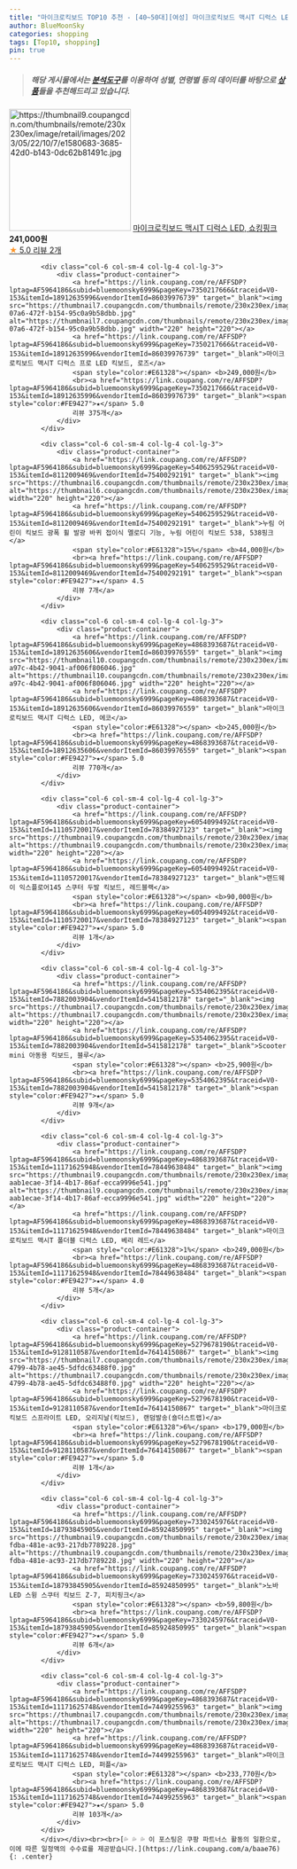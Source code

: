 ```yaml
---
title: "마이크로킥보드 TOP10 추천 - [40~50대][여성] 마이크로킥보드 맥시T 디럭스 LED, 쇼킹핑크"
author: BlueMoonSky
categories: shopping
tags: [Top10, shopping]
pin: true
---
```


> ##### 해당 게시물에서는 [**분석도구**](https://itemscout.io/)를 이용하여 **성별**, **연령별** 등의 데이터를 바탕으로 [**상품**](https://link.coupang.com/a/baae76)들을 추천해드리고 있습니다.
<div class="container"><div class="row">
            <div class="col-6 col-sm-4 col-lg-4 col-lg-3">
                <div class="product-container">
                    <a href="https://link.coupang.com/re/AFFSDP?lptag=AF5964186&subid=bluemoonsky6999&pageKey=4868393687&traceid=V0-153&itemId=18912635604&vendorItemId=86039976541" target="_blank"><img src="https://thumbnail9.coupangcdn.com/thumbnails/remote/230x230ex/image/retail/images/2023/05/22/10/7/e1580683-3685-42d0-b143-0dc62b81491c.jpg" alt="https://thumbnail9.coupangcdn.com/thumbnails/remote/230x230ex/image/retail/images/2023/05/22/10/7/e1580683-3685-42d0-b143-0dc62b81491c.jpg" width="220" height="220"></a>
                    <a href="https://link.coupang.com/re/AFFSDP?lptag=AF5964186&subid=bluemoonsky6999&pageKey=4868393687&traceid=V0-153&itemId=18912635604&vendorItemId=86039976541" target="_blank">마이크로킥보드 맥시T 디럭스 LED, 쇼킹핑크</a>
                    <span style="color:#E61328"></span> <b>241,000원</b>
                    <br><a href="https://link.coupang.com/re/AFFSDP?lptag=AF5964186&subid=bluemoonsky6999&pageKey=4868393687&traceid=V0-153&itemId=18912635604&vendorItemId=86039976541" target="_blank"><span style="color:#FE9427">★</span> 5.0
                    리뷰 2개</a>
                </div>
            </div>
            
            <div class="col-6 col-sm-4 col-lg-4 col-lg-3">
                <div class="product-container">
                    <a href="https://link.coupang.com/re/AFFSDP?lptag=AF5964186&subid=bluemoonsky6999&pageKey=7350217666&traceid=V0-153&itemId=18912635996&vendorItemId=86039976739" target="_blank"><img src="https://thumbnail7.coupangcdn.com/thumbnails/remote/230x230ex/image/retail/images/2023/05/22/10/4/abfdf487-07a6-472f-b154-95c0a9b58dbb.jpg" alt="https://thumbnail7.coupangcdn.com/thumbnails/remote/230x230ex/image/retail/images/2023/05/22/10/4/abfdf487-07a6-472f-b154-95c0a9b58dbb.jpg" width="220" height="220"></a>
                    <a href="https://link.coupang.com/re/AFFSDP?lptag=AF5964186&subid=bluemoonsky6999&pageKey=7350217666&traceid=V0-153&itemId=18912635996&vendorItemId=86039976739" target="_blank">마이크로킥보드 맥시T 디럭스 프로 LED 킥보드, 로즈</a>
                    <span style="color:#E61328"></span> <b>249,000원</b>
                    <br><a href="https://link.coupang.com/re/AFFSDP?lptag=AF5964186&subid=bluemoonsky6999&pageKey=7350217666&traceid=V0-153&itemId=18912635996&vendorItemId=86039976739" target="_blank"><span style="color:#FE9427">★</span> 5.0
                    리뷰 375개</a>
                </div>
            </div>
            
            <div class="col-6 col-sm-4 col-lg-4 col-lg-3">
                <div class="product-container">
                    <a href="https://link.coupang.com/re/AFFSDP?lptag=AF5964186&subid=bluemoonsky6999&pageKey=5406259529&traceid=V0-153&itemId=8112009469&vendorItemId=75400292191" target="_blank"><img src="https://thumbnail6.coupangcdn.com/thumbnails/remote/230x230ex/image/vendor_inventory/6e5a/003a96c2ce582858728a7d7611e8f606b1d3b1152b9a6008348bf93890b3.jpg" alt="https://thumbnail6.coupangcdn.com/thumbnails/remote/230x230ex/image/vendor_inventory/6e5a/003a96c2ce582858728a7d7611e8f606b1d3b1152b9a6008348bf93890b3.jpg" width="220" height="220"></a>
                    <a href="https://link.coupang.com/re/AFFSDP?lptag=AF5964186&subid=bluemoonsky6999&pageKey=5406259529&traceid=V0-153&itemId=8112009469&vendorItemId=75400292191" target="_blank">누림 어린이 킥보드 광폭 휠 발광 바퀴 접이식 멜로디 기능, 누림 어린이 킥보드 538, 538핑크</a>
                    <span style="color:#E61328">15%</span> <b>44,000원</b>
                    <br><a href="https://link.coupang.com/re/AFFSDP?lptag=AF5964186&subid=bluemoonsky6999&pageKey=5406259529&traceid=V0-153&itemId=8112009469&vendorItemId=75400292191" target="_blank"><span style="color:#FE9427">★</span> 4.5
                    리뷰 7개</a>
                </div>
            </div>
            
            <div class="col-6 col-sm-4 col-lg-4 col-lg-3">
                <div class="product-container">
                    <a href="https://link.coupang.com/re/AFFSDP?lptag=AF5964186&subid=bluemoonsky6999&pageKey=4868393687&traceid=V0-153&itemId=18912635606&vendorItemId=86039976559" target="_blank"><img src="https://thumbnail10.coupangcdn.com/thumbnails/remote/230x230ex/image/retail/images/2023/05/22/10/3/a08e6ba4-a97c-4b42-9041-af006f806046.jpg" alt="https://thumbnail10.coupangcdn.com/thumbnails/remote/230x230ex/image/retail/images/2023/05/22/10/3/a08e6ba4-a97c-4b42-9041-af006f806046.jpg" width="220" height="220"></a>
                    <a href="https://link.coupang.com/re/AFFSDP?lptag=AF5964186&subid=bluemoonsky6999&pageKey=4868393687&traceid=V0-153&itemId=18912635606&vendorItemId=86039976559" target="_blank">마이크로킥보드 맥시T 디럭스 LED, 에코</a>
                    <span style="color:#E61328"></span> <b>245,000원</b>
                    <br><a href="https://link.coupang.com/re/AFFSDP?lptag=AF5964186&subid=bluemoonsky6999&pageKey=4868393687&traceid=V0-153&itemId=18912635606&vendorItemId=86039976559" target="_blank"><span style="color:#FE9427">★</span> 5.0
                    리뷰 770개</a>
                </div>
            </div>
            
            <div class="col-6 col-sm-4 col-lg-4 col-lg-3">
                <div class="product-container">
                    <a href="https://link.coupang.com/re/AFFSDP?lptag=AF5964186&subid=bluemoonsky6999&pageKey=6054099492&traceid=V0-153&itemId=11105720017&vendorItemId=78384927123" target="_blank"><img src="https://thumbnail9.coupangcdn.com/thumbnails/remote/230x230ex/image/vendor_inventory/7db3/144388f4838df6229647366c56a7f2ffa21da7387a5dfcc5d998d338d4da.jpg" alt="https://thumbnail9.coupangcdn.com/thumbnails/remote/230x230ex/image/vendor_inventory/7db3/144388f4838df6229647366c56a7f2ffa21da7387a5dfcc5d998d338d4da.jpg" width="220" height="220"></a>
                    <a href="https://link.coupang.com/re/AFFSDP?lptag=AF5964186&subid=bluemoonsky6999&pageKey=6054099492&traceid=V0-153&itemId=11105720017&vendorItemId=78384927123" target="_blank">랜드웨이 익스플로어145 스쿠터 두발 킥보드, 레드블랙</a>
                    <span style="color:#E61328"></span> <b>90,000원</b>
                    <br><a href="https://link.coupang.com/re/AFFSDP?lptag=AF5964186&subid=bluemoonsky6999&pageKey=6054099492&traceid=V0-153&itemId=11105720017&vendorItemId=78384927123" target="_blank"><span style="color:#FE9427">★</span> 5.0
                    리뷰 1개</a>
                </div>
            </div>
            
            <div class="col-6 col-sm-4 col-lg-4 col-lg-3">
                <div class="product-container">
                    <a href="https://link.coupang.com/re/AFFSDP?lptag=AF5964186&subid=bluemoonsky6999&pageKey=5354062395&traceid=V0-153&itemId=7882003904&vendorItemId=5415812178" target="_blank"><img src="https://thumbnail7.coupangcdn.com/thumbnails/remote/230x230ex/image/vendor_inventory/57fc/c58bc229664a2e43ea7411d296631922bd4fc6ae32be9f1b4da5ece8e12e.jpg" alt="https://thumbnail7.coupangcdn.com/thumbnails/remote/230x230ex/image/vendor_inventory/57fc/c58bc229664a2e43ea7411d296631922bd4fc6ae32be9f1b4da5ece8e12e.jpg" width="220" height="220"></a>
                    <a href="https://link.coupang.com/re/AFFSDP?lptag=AF5964186&subid=bluemoonsky6999&pageKey=5354062395&traceid=V0-153&itemId=7882003904&vendorItemId=5415812178" target="_blank">Scooter mini 아동용 킥보드, 블루</a>
                    <span style="color:#E61328"></span> <b>25,900원</b>
                    <br><a href="https://link.coupang.com/re/AFFSDP?lptag=AF5964186&subid=bluemoonsky6999&pageKey=5354062395&traceid=V0-153&itemId=7882003904&vendorItemId=5415812178" target="_blank"><span style="color:#FE9427">★</span> 5.0
                    리뷰 9개</a>
                </div>
            </div>
            
            <div class="col-6 col-sm-4 col-lg-4 col-lg-3">
                <div class="product-container">
                    <a href="https://link.coupang.com/re/AFFSDP?lptag=AF5964186&subid=bluemoonsky6999&pageKey=4868393687&traceid=V0-153&itemId=11171625948&vendorItemId=78449638484" target="_blank"><img src="https://thumbnail9.coupangcdn.com/thumbnails/remote/230x230ex/image/retail/images/7460468950540281-aab1ecae-3f14-4b17-86af-ecca9996e541.jpg" alt="https://thumbnail9.coupangcdn.com/thumbnails/remote/230x230ex/image/retail/images/7460468950540281-aab1ecae-3f14-4b17-86af-ecca9996e541.jpg" width="220" height="220"></a>
                    <a href="https://link.coupang.com/re/AFFSDP?lptag=AF5964186&subid=bluemoonsky6999&pageKey=4868393687&traceid=V0-153&itemId=11171625948&vendorItemId=78449638484" target="_blank">마이크로킥보드 맥시T 폴더블 디럭스 LED, 베리 레드</a>
                    <span style="color:#E61328">1%</span> <b>249,000원</b>
                    <br><a href="https://link.coupang.com/re/AFFSDP?lptag=AF5964186&subid=bluemoonsky6999&pageKey=4868393687&traceid=V0-153&itemId=11171625948&vendorItemId=78449638484" target="_blank"><span style="color:#FE9427">★</span> 4.0
                    리뷰 5개</a>
                </div>
            </div>
            
            <div class="col-6 col-sm-4 col-lg-4 col-lg-3">
                <div class="product-container">
                    <a href="https://link.coupang.com/re/AFFSDP?lptag=AF5964186&subid=bluemoonsky6999&pageKey=5279678190&traceid=V0-153&itemId=9128110587&vendorItemId=76414150867" target="_blank"><img src="https://thumbnail7.coupangcdn.com/thumbnails/remote/230x230ex/image/retail/images/2021/06/04/12/3/b752f08c-4799-4b78-ae45-5dfdc63488f0.jpg" alt="https://thumbnail7.coupangcdn.com/thumbnails/remote/230x230ex/image/retail/images/2021/06/04/12/3/b752f08c-4799-4b78-ae45-5dfdc63488f0.jpg" width="220" height="220"></a>
                    <a href="https://link.coupang.com/re/AFFSDP?lptag=AF5964186&subid=bluemoonsky6999&pageKey=5279678190&traceid=V0-153&itemId=9128110587&vendorItemId=76414150867" target="_blank">마이크로킥보드 스프라이트 LED, 오리지날(킥보드), 랜덤발송(숄더스트랩)</a>
                    <span style="color:#E61328">6%</span> <b>179,000원</b>
                    <br><a href="https://link.coupang.com/re/AFFSDP?lptag=AF5964186&subid=bluemoonsky6999&pageKey=5279678190&traceid=V0-153&itemId=9128110587&vendorItemId=76414150867" target="_blank"><span style="color:#FE9427">★</span> 5.0
                    리뷰 1개</a>
                </div>
            </div>
            
            <div class="col-6 col-sm-4 col-lg-4 col-lg-3">
                <div class="product-container">
                    <a href="https://link.coupang.com/re/AFFSDP?lptag=AF5964186&subid=bluemoonsky6999&pageKey=7330245976&traceid=V0-153&itemId=18793845905&vendorItemId=85924850995" target="_blank"><img src="https://thumbnail9.coupangcdn.com/thumbnails/remote/230x230ex/image/retail/images/2023/05/10/11/4/0784b8b8-fdba-481e-ac93-217db7789228.jpg" alt="https://thumbnail9.coupangcdn.com/thumbnails/remote/230x230ex/image/retail/images/2023/05/10/11/4/0784b8b8-fdba-481e-ac93-217db7789228.jpg" width="220" height="220"></a>
                    <a href="https://link.coupang.com/re/AFFSDP?lptag=AF5964186&subid=bluemoonsky6999&pageKey=7330245976&traceid=V0-153&itemId=18793845905&vendorItemId=85924850995" target="_blank">노바 LED 스윙 스쿠터 킥보드 Z-7, 피치핑크</a>
                    <span style="color:#E61328"></span> <b>59,800원</b>
                    <br><a href="https://link.coupang.com/re/AFFSDP?lptag=AF5964186&subid=bluemoonsky6999&pageKey=7330245976&traceid=V0-153&itemId=18793845905&vendorItemId=85924850995" target="_blank"><span style="color:#FE9427">★</span> 5.0
                    리뷰 6개</a>
                </div>
            </div>
            
            <div class="col-6 col-sm-4 col-lg-4 col-lg-3">
                <div class="product-container">
                    <a href="https://link.coupang.com/re/AFFSDP?lptag=AF5964186&subid=bluemoonsky6999&pageKey=4868393687&traceid=V0-153&itemId=11171625748&vendorItemId=74499255963" target="_blank"><img src="https://thumbnail7.coupangcdn.com/thumbnails/remote/230x230ex/image/vendor_inventory/a4d6/9256a0ceb3eee57580bec4be866597d5d6ecd841a9d8dd62fde08c236e48.jpg" alt="https://thumbnail7.coupangcdn.com/thumbnails/remote/230x230ex/image/vendor_inventory/a4d6/9256a0ceb3eee57580bec4be866597d5d6ecd841a9d8dd62fde08c236e48.jpg" width="220" height="220"></a>
                    <a href="https://link.coupang.com/re/AFFSDP?lptag=AF5964186&subid=bluemoonsky6999&pageKey=4868393687&traceid=V0-153&itemId=11171625748&vendorItemId=74499255963" target="_blank">마이크로킥보드 맥시T 디럭스 LED, 퍼플</a>
                    <span style="color:#E61328"></span> <b>233,770원</b>
                    <br><a href="https://link.coupang.com/re/AFFSDP?lptag=AF5964186&subid=bluemoonsky6999&pageKey=4868393687&traceid=V0-153&itemId=11171625748&vendorItemId=74499255963" target="_blank"><span style="color:#FE9427">★</span> 5.0
                    리뷰 103개</a>
                </div>
            </div>
            </div></div><br><br>[💦 💦 💦 이 포스팅은 쿠팡 파트너스 활동의 일환으로, 이에 따른 일정액의 수수료를 제공받습니다.](https://link.coupang.com/a/baae76){: .center}